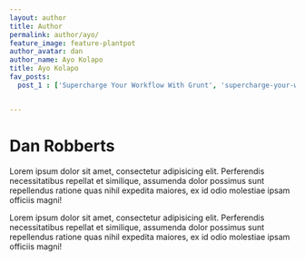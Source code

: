 ```yaml
---
layout: author
title: Author
permalink: author/ayo/
feature_image: feature-plantpot
author_avatar: dan
author_name: Ayo Kolapo
title: Ayo Kolapo
fav_posts:
  post_1 : ['Supercharge Your Workflow With Grunt', 'supercharge-your-workflow-with-grunt', 'The Grunt ecosystem is huge and it’s growing every day. With literally hundreds of plugins to choose from, you can use Grunt to automate just about anything with a minimum of effort. ']


---
```


# Dan Robberts

Lorem ipsum dolor sit amet, consectetur adipisicing elit. Perferendis necessitatibus repellat et similique, assumenda dolor possimus sunt repellendus ratione quas nihil expedita maiores, ex id odio molestiae ipsam officiis magni!

Lorem ipsum dolor sit amet, consectetur adipisicing elit. Perferendis necessitatibus repellat et similique, assumenda dolor possimus sunt repellendus ratione quas nihil expedita maiores, ex id odio molestiae ipsam officiis magni!
